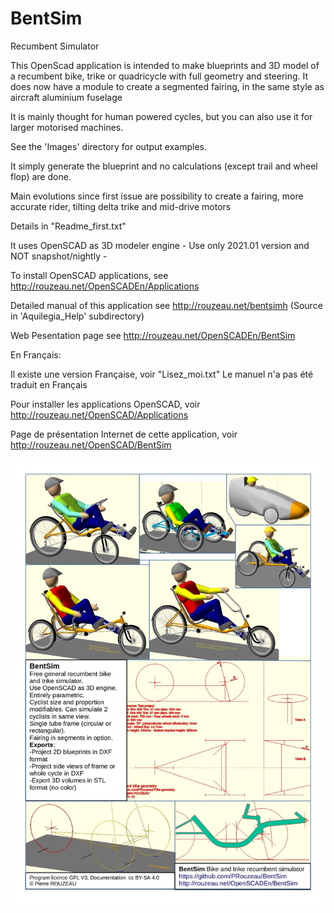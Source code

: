 # BentSim
Recumbent Simulator

This OpenScad application is intended to make blueprints and 3D model of
 a recumbent bike, trike or quadricycle with full geometry and steering.
 It does now have a module to create a segmented fairing, in the same style
 as aircraft aluminium fuselage

It is mainly thought for human powered cycles, but you can also use it
 for larger motorised machines.
 
See the 'Images' directory for output examples.

It simply generate the blueprint and no calculations (except trail and wheel
flop) are done.

Main evolutions since first issue are possibility to create a fairing, 
 more accurate rider, tilting delta trike and mid-drive motors
 
Details in "Readme_first.txt"

It uses OpenSCAD as 3D modeler engine - Use only 2021.01 version and NOT snapshot/nightly -

To install OpenSCAD applications, see http://rouzeau.net/OpenSCADEn/Applications

Detailed manual of this application see http://rouzeau.net/bentsimh (Source in 'Aquilegia_Help' subdirectory)

Web Pesentation page see http://rouzeau.net/OpenSCADEn/BentSim

En Français:

Il existe une version Française, voir "Lisez_moi.txt"
Le manuel n'a pas été traduit en Français

Pour installer les applications OpenSCAD, voir http://rouzeau.net/OpenSCAD/Applications

Page de présentation Internet de cette application, voir http://rouzeau.net/OpenSCAD/BentSim 

![Presentation image](Images/All_recumbents_Description.1024.jpg?raw=true "BentSim presentation")

